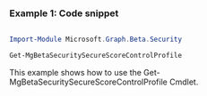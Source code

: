 ### Example 1: Code snippet

```powershell

Import-Module Microsoft.Graph.Beta.Security

Get-MgBetaSecuritySecureScoreControlProfile

```
This example shows how to use the Get-MgBetaSecuritySecureScoreControlProfile Cmdlet.

